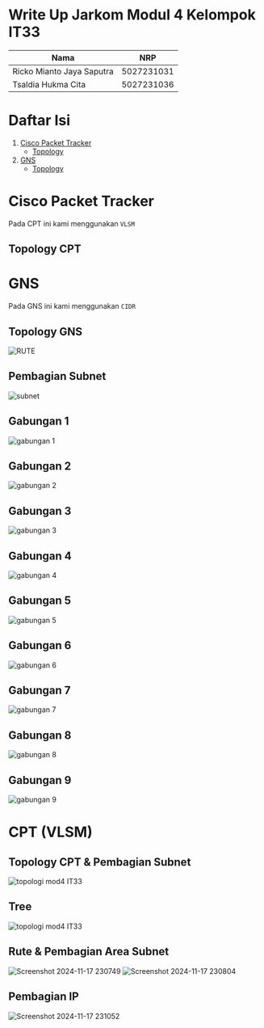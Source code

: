 # Write Up Jarkom Modul 4 Kelompok IT33

| Nama | NRP |
|----------|----------|
| Ricko Mianto Jaya Saputra | 5027231031 |
| Tsaldia Hukma Cita | 5027231036 | 

# Daftar Isi
1. [Cisco Packet Tracker](#cisco-packet-tracker)
   - [Topology](#topology-cpt)
2. [GNS](#gns)
   - [Topology](#topology-gns)

 
# Cisco Packet Tracker
Pada CPT ini kami menggunakan `VLSM`
## Topology CPT

# GNS
Pada GNS ini kami menggunakan `CIDR`
## Topology GNS
![RUTE](https://github.com/user-attachments/assets/6ba5e34f-0140-4f4e-8575-3f9cc83a8f68)

## Pembagian Subnet
![subnet](https://github.com/user-attachments/assets/a17fc0cf-e8f3-458a-a4a0-96cfec686cd5)

## Gabungan 1
![gabungan 1](https://github.com/user-attachments/assets/2658240b-ab5d-4734-8823-402208ca66a4)

## Gabungan 2
![gabungan 2](https://github.com/user-attachments/assets/52968009-ef23-449e-ac21-765cde9fe7b4)

## Gabungan 3
![gabungan 3](https://github.com/user-attachments/assets/561cbfc5-dee5-4d79-8b70-7ba74f3dae8c)

## Gabungan 4
![gabungan 4](https://github.com/user-attachments/assets/e59a9b4f-b4b4-42aa-b209-666d12c2fdd7)

## Gabungan 5
![gabungan 5](https://github.com/user-attachments/assets/e891d4e9-2478-4eef-80fd-81b231bc6333)

## Gabungan 6
![gabungan 6](https://github.com/user-attachments/assets/7b9b92ae-b462-4c75-90b6-e10a942de16f)

## Gabungan 7
![gabungan 7](https://github.com/user-attachments/assets/6cb2856f-25aa-488a-8d19-e2644910510e)

## Gabungan 8
![gabungan 8](https://github.com/user-attachments/assets/89d11396-d435-4419-947a-37e52d85d9d1)

## Gabungan 9
![gabungan 9](https://github.com/user-attachments/assets/483666d2-9625-4600-9179-63bb3cc95ced)

# CPT (VLSM)
## Topology CPT & Pembagian Subnet
![topologi mod4 IT33](https://github.com/user-attachments/assets/cd0b8356-f295-4c5f-a31f-2439f8c0bee1)

## Tree
![topologi mod4 IT33](https://github.com/user-attachments/assets/ba6f2051-6ae2-4e1c-b0d7-0527db1a8b2c)

## Rute & Pembagian Area Subnet
![Screenshot 2024-11-17 230749](https://github.com/user-attachments/assets/c9c42887-ef78-4a09-8f42-ef4c570c8759)
![Screenshot 2024-11-17 230804](https://github.com/user-attachments/assets/4af5bfd0-b1df-49ca-a3c9-6e35f73f9cf1)

## Pembagian IP
![Screenshot 2024-11-17 231052](https://github.com/user-attachments/assets/717b0d9b-88ab-4e7b-b9a1-475c836d7bc6)





